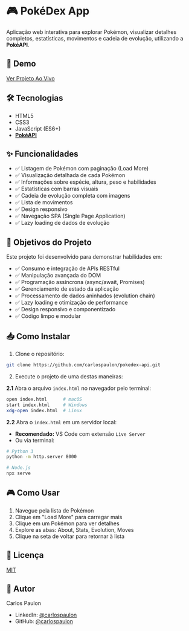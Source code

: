 # 🎮 PokéDex App

Aplicação web interativa para explorar Pokémon, visualizar detalhes completos, estatísticas, movimentos e cadeia de evolução, utilizando a **PokéAPI**.

## 🚀 Demo

[Ver Projeto Ao Vivo](https://)

## 🛠️ Tecnologias

- HTML5
- CSS3
- JavaScript (ES6+)
- **[PokéAPI](https://pokeapi.co/)**

## ✨ Funcionalidades

- ✅ Listagem de Pokémon com paginação (Load More)
- ✅ Visualização detalhada de cada Pokémon
- ✅ Informações sobre espécie, altura, peso e habilidades
- ✅ Estatísticas com barras visuais
- ✅ Cadeia de evolução completa com imagens
- ✅ Lista de movimentos
- ✅ Design responsivo
- ✅ Navegação SPA (Single Page Application)
- ✅ Lazy loading de dados de evolução

## 🎯 Objetivos do Projeto

Este projeto foi desenvolvido para demonstrar habilidades em:

- ✅ Consumo e integração de APIs RESTful
- ✅ Manipulação avançada do DOM
- ✅ Programação assíncrona (async/await, Promises)
- ✅ Gerenciamento de estado da aplicação
- ✅ Processamento de dados aninhados (evolution chain)
- ✅ Lazy loading e otimização de performance
- ✅ Design responsivo e componentizado
- ✅ Código limpo e modular

## 📥 Como Instalar
1. Clone o repositório:
```bash
git clone https://github.com/carlospaulon/pokedex-api.git
```

2. Execute o projeto de uma destas maneiras:

**2.1** Abra o arquivo `index.html` no navegador pelo terminal:
```bash
open index.html      # macOS
start index.html     # Windows
xdg-open index.html  # Linux
```

**2.2** Abra o `index.html` em um servidor local:
- **Recomendado:** VS Code com extensão `Live Server`
- Ou via terminal:
```bash
# Python 3
python -m http.server 8000

# Node.js
npx serve
```

## 🎮 Como Usar

1. Navegue pela lista de Pokémon
2. Clique em "Load More" para carregar mais
3. Clique em um Pokémon para ver detalhes
4. Explore as abas: About, Stats, Evolution, Moves
5. Clique na seta de voltar para retornar à lista

## 📄 Licença
[MIT](LICENSE)

## 👤 Autor
Carlos Paulon

- LinkedIn: [@carlospaulon](https://www.linkedin.com/in/carlospaulon/)
- GitHub: [@carlospaulon](https://github.com/carlospaulon)
